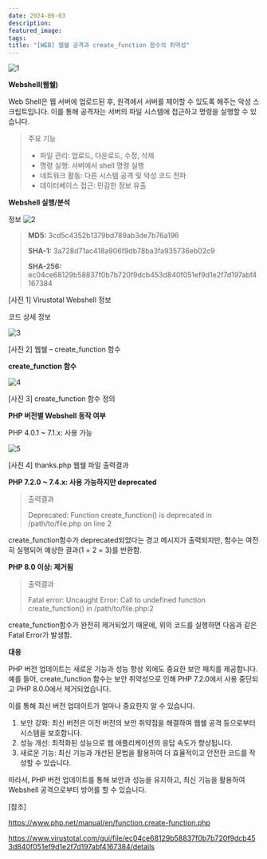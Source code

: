 ```yaml
---
date: 2024-06-03
description: 
featured_image: 
tags: 
title: "[WEB] 웹쉘 공격과 create_function 함수의 취약성"
---
```


![1](https://github.com/user-attachments/assets/82544822-d6b3-4df2-8513-bf5dadcc9680)

**Webshell(웹쉘)**

Web Shell은 웹 서버에 업로드된 후, 원격에서 서버를 제어할 수 있도록 해주는 악성 스크립트입니다. 이를 통해 공격자는 서버의 파일 시스템에 접근하고 명령을 실행할 수 있습니다.

> 주요 기능
> * 파일 관리: 업로드, 다운로드, 수정, 삭제
> * 명령 실행: 서버에서 shell 명령 실행
> * 네트워크 활동: 다른 시스템 공격 및 악성 코드 전파
> * 데이터베이스 접근: 민감한 정보 유출
 

**Webshell 실행/분석**

정보
![2](https://github.com/user-attachments/assets/e52fff0a-9b3d-4b55-b5d7-d39cea9d5533)


> **MD5:** 3cd5c4352b1379bd789ab3de7b76a196
> 
> **SHA-1:** 3a728d71ac418a906f9db78ba3fa935736eb02c9
> 
> **SHA-256:** ec04ce68129b58837f0b7b720f9dcb453d840f051ef9d1e2f7d197abf4167384

[사진 1] Virustotal Webshell 정보

 

코드 상세 정보

![3](https://github.com/user-attachments/assets/d8d93528-d568-4da4-8443-2edb30ae232c)

[사진 2] 웹쉘 – create_function 함수



**create_function 함수**

![4](https://github.com/user-attachments/assets/e84d1bc7-4464-4e90-b368-1a32f73235a8)

[사진 3] create_function 함수 정의

 

**PHP 버전별 Webshell 동작 여부**

PHP 4.0.1 ~ 7.1.x: 사용 가능

![5](https://github.com/user-attachments/assets/375fdb9d-fa8e-47a6-8bc0-a8d4706d95c3)


[사진 4] thanks.php 웹쉘 파일 출력결과

 

**PHP 7.2.0 ~ 7.4.x: 사용 가능하지만 deprecated**

> 출력결과
> 
> Deprecated: Function create_function() is deprecated in /path/to/file.php on line 2

create_function함수가 deprecated되었다는 경고 메시지가 출력되지만, 함수는 여전히 실행되어 예상한 결과(1 + 2 = 3)를 반환함.

 

**PHP 8.0 이상: 제거됨**

> 출력결과
>
> Fatal error: Uncaught Error: Call to undefined function create_function() in /path/to/file.php:2

create_function함수가 완전히 제거되었기 때문에, 위의 코드를 실행하면 다음과 같은 Fatal Error가 발생함.

 

**대응**

PHP 버전 업데이트는 새로운 기능과 성능 향상 외에도 중요한 보안 패치를 제공합니다. 예를 들어, create_function 함수는 보안 취약성으로 인해 PHP 7.2.0에서 사용 중단되고 PHP 8.0.0에서 제거되었습니다.

이를 통해 최신 버전 업데이트가 얼마나 중요한지 알 수 있습니다.

1. 보안 강화: 최신 버전은 이전 버전의 보안 취약점을 해결하여 웹쉘 공격 등으로부터 시스템을 보호합니다.
2. 성능 개선: 최적화된 성능으로 웹 애플리케이션의 응답 속도가 향상됩니다.
3. 새로운 기능: 최신 기능과 개선된 문법을 활용하여 더 효율적이고 안전한 코드를 작성할 수 있습니다.

따라서, PHP 버전 업데이트를 통해 보안과 성능을 유지하고, 최신 기능을 활용하여 Webshell 공격으로부터 방어를 할 수 있습니다.
 

[참조]

https://www.php.net/manual/en/function.create-function.php

https://www.virustotal.com/gui/file/ec04ce68129b58837f0b7b720f9dcb453d840f051ef9d1e2f7d197abf4167384/details
